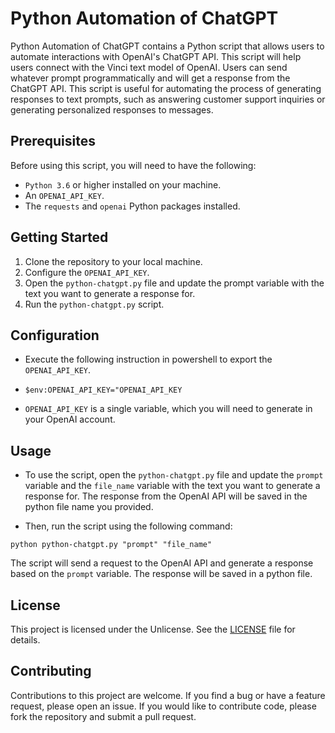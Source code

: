 # Python Automation of ChatGPT

Python Automation of ChatGPT contains a Python script that allows users to automate interactions with OpenAI's ChatGPT API. This script will help users connect with the Vinci text model of OpenAI. Users can send whatever prompt programmatically and will get a response from the ChatGPT API. This script is useful for automating the process of generating responses to text prompts, such as answering customer support inquiries or generating personalized responses to messages.

## Prerequisites

Before using this script, you will need to have the following:

- `Python 3.6` or higher installed on your machine.
- An `OPENAI_API_KEY`.
- The `requests` and `openai` Python packages installed.
  
## Getting Started

1. Clone the repository to your local machine.
2. Configure the `OPENAI_API_KEY`.
3. Open the `python-chatgpt.py` file and update the prompt variable with the text you want to generate a response for.
4. Run the `python-chatgpt.py` script.
   
## Configuration

- Execute the following instruction in powershell to export the `OPENAI_API_KEY`.

- `$env:OPENAI_API_KEY="OPENAI_API_KEY`

- `OPENAI_API_KEY` is a single variable, which you will need to generate in your OpenAI account.

## Usage

- To use the script, open the `python-chatgpt.py` file and update the `prompt` variable and the `file_name` variable with the text you want to generate a response for. The response from the OpenAI API will be saved in the python file name you provided.

- Then, run the script using the following command:

`python python-chatgpt.py "prompt" "file_name"`

The script will send a request to the OpenAI API and generate a response based on the `prompt` variable. The response will be saved in a python file.

## License

This project is licensed under the Unlicense. See the [LICENSE](https://unlicense.org/) file for details.

## Contributing

Contributions to this project are welcome. If you find a bug or have a feature request, please open an issue. If you would like to contribute code, please fork the repository and submit a pull request.